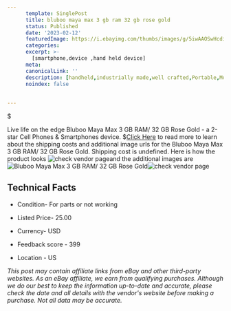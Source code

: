 ```yaml
---
      template: SinglePost
      title: bluboo maya max 3 gb ram 32 gb rose gold
      status: Published
      date: '2023-02-12'
      featuredImage: https://i.ebayimg.com/thumbs/images/g/5iwAAOSwHcdiYePD/s-l225.jpg
      categories: 
      excerpt: >-
        [smartphone,device ,hand held device]
      meta:
      canonicalLink: ''
      description: [handheld,industrially made,well crafted,Portable,Mobile,Compact,Convenient,Lightweight,Maneuverable,Man-portable,Miniature,Carriable,Hand-held,Light,Holdable,Transportable,Mobile device,Pocket-sized,On-the-go,Wireless,Cordless,Compact size,Convenient size, smartphone,device ,hand held device]
      noindex: false
      
        
---
```

$

Live life on the edge Bluboo Maya Max 3 GB RAM/ 32 GB Rose Gold - a 2-star Cell Phones & Smartphones device.
$[Click Here](https://www.ebay.com/itm/325158017909?hash=item4bb4ed9b75%3Ag%3A5iwAAOSwHcdiYePD&mkevt=1&mkcid=1&mkrid=711-53200-19255-0&campid=%253CePNCampaignId%253E&customid=%253CreferenceId%253E&toolid=10049) to read more to learn about the shipping costs and additional image urls for the Bluboo Maya Max 3 GB RAM/ 32 GB Rose Gold. Shipping cost is undefined. Here is how the product looks ![check vendor page](https://i.ebayimg.com/thumbs/images/g/5iwAAOSwHcdiYePD/s-l225.jpg)and the additional images are![Bluboo Maya Max 3 GB RAM/ 32 GB Rose Gold](https://i.ebayimg.com/images/g/5iwAAOSwHcdiYePD/s-l1600.jpg)![check vendor page](https://origin-galleryplus.ebayimg.com/ws/web/325158017909_2_0_1/225x225.jpg,https://origin-galleryplus.ebayimg.com/ws/web/325158017909_3_0_1/225x225.jpg,https://origin-galleryplus.ebayimg.com/ws/web/325158017909_4_0_1/225x225.jpg,https://origin-galleryplus.ebayimg.com/ws/web/325158017909_5_0_1/225x225.jpg,https://origin-galleryplus.ebayimg.com/ws/web/325158017909_6_0_1/225x225.jpg,https://origin-galleryplus.ebayimg.com/ws/web/325158017909_7_0_1/225x225.jpg,https://origin-galleryplus.ebayimg.com/ws/web/325158017909_8_0_1/225x225.jpg,https://origin-galleryplus.ebayimg.com/ws/web/325158017909_9_0_1/225x225.jpg,https://origin-galleryplus.ebayimg.com/ws/web/325158017909_10_0_1/225x225.jpg)



 ## Technical Facts 



     
      

 - Condition- For parts or not working 


      

 - Listed Price- 25.00 


      

 - Currency- USD 


      

 - Feedback score - 399 


      

 - Location - US 


      
      

 *_This post may contain affiliate links from eBay and other third-party websites. As an eBay affiliate, we earn from qualifying purchases. Although we do our best to keep the information up-to-date and accurate, please check the date and all details with the vendor's website before making a purchase. Not all data may be accurate._*






